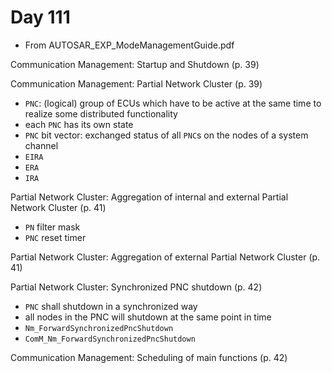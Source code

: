 # Day 111

* From AUTOSAR\_EXP\_ModeManagementGuide.pdf

Communication Management: Startup and Shutdown (p. 39)

Communication Management: Partial Network Cluster (p. 39)
* `PNC`: (logical) group of ECUs which have to be active at the same time to realize some distributed functionality
* each `PNC` has its own state
* `PNC` bit vector: exchanged status of all `PNC`s on the nodes of a system channel
* `EIRA`
* `ERA`
* `IRA`

Partial Network Cluster: Aggregation of internal and external Partial Network Cluster (p. 41)
* `PN` filter mask
* `PNC` reset timer

Partial Network Cluster: Aggregation of external Partial Network Cluster (p. 41)

Partial Network Cluster: Synchronized PNC shutdown (p. 42)
* `PNC` shall shutdown in a synchronized way
* all nodes in the PNC will shutdown at the same point in time
* `Nm_ForwardSynchronizedPncShutdown`
* `ComM_Nm_ForwardSynchronizedPncShutdown`

Communication Management: Scheduling of main functions (p. 42)
